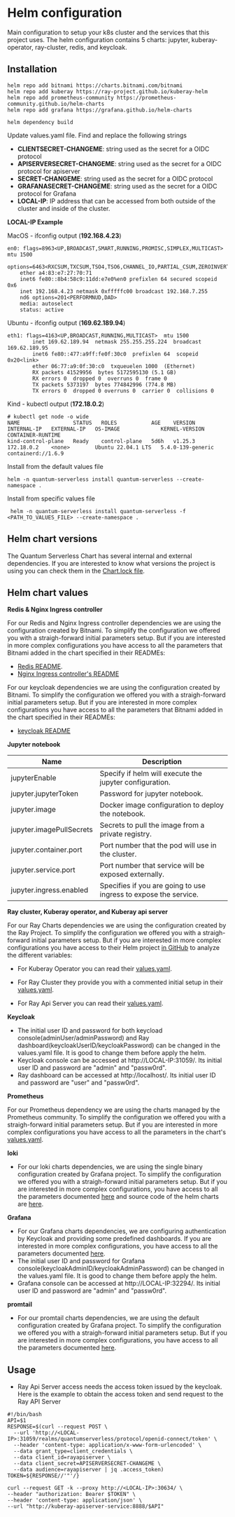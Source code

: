 # Helm configuration

Main configuration to setup your k8s cluster and the services that this project uses. The helm configuration contains 5 charts: jupyter, kuberay-operator, ray-cluster, redis, and keycloak.

## Installation

```shell
helm repo add bitnami https://charts.bitnami.com/bitnami
helm repo add kuberay https://ray-project.github.io/kuberay-helm
helm repo add prometheus-community https://prometheus-community.github.io/helm-charts
helm repo add grafana https://grafana.github.io/helm-charts
```

```shell
helm dependency build
```
Update values.yaml file. Find and replace the following strings

- **CLIENTSECRET-CHANGEME**: string used as the secret for a OIDC protocol
- **APISERVERSECRET-CHANGEME**: string used as the secret for a OIDC protocol for apiserver
- **SECRET-CHANGEME**: string used as the secret for a OIDC protocol
- **GRAFANASECRET-CHANGEME**: string used as the secret for a OIDC protocol for Grafana
- **LOCAL-IP**: IP address that can be accessed from both outside of the cluster and inside of the cluster.  

**LOCAL-IP Example**

MacOS - ifconfig output (**192.168.4.23**)
```
en0: flags=8963<UP,BROADCAST,SMART,RUNNING,PROMISC,SIMPLEX,MULTICAST> mtu 1500
	options=6463<RXCSUM,TXCSUM,TSO4,TSO6,CHANNEL_IO,PARTIAL_CSUM,ZEROINVERT_CSUM>
	ether a4:83:e7:27:70:71
	inet6 fe80::8b4:58c9:11dd:e7e0%en0 prefixlen 64 secured scopeid 0x6
	inet 192.168.4.23 netmask 0xfffffc00 broadcast 192.168.7.255
	nd6 options=201<PERFORMNUD,DAD>
	media: autoselect
	status: active
```
Ubuntu - ifconfig output (**169.62.189.94**)
```
eth1: flags=4163<UP,BROADCAST,RUNNING,MULTICAST>  mtu 1500
        inet 169.62.189.94  netmask 255.255.255.224  broadcast 169.62.189.95
        inet6 fe80::477:a9ff:fe0f:30c0  prefixlen 64  scopeid 0x20<link>
        ether 06:77:a9:0f:30:c0  txqueuelen 1000  (Ethernet)
        RX packets 41529956  bytes 5172595130 (5.1 GB)
        RX errors 0  dropped 0  overruns 0  frame 0
        TX packets 5373197  bytes 774842996 (774.8 MB)
        TX errors 0  dropped 0 overruns 0  carrier 0  collisions 0
```
Kind - kubectl output (**172.18.0.2**)
```
# kubectl get node -o wide
NAME                 STATUS   ROLES           AGE    VERSION   INTERNAL-IP   EXTERNAL-IP   OS-IMAGE             KERNEL-VERSION      CONTAINER-RUNTIME
kind-control-plane   Ready    control-plane   5d6h   v1.25.3   172.18.0.2    <none>        Ubuntu 22.04.1 LTS   5.4.0-139-generic   containerd://1.6.9
```

Install from the default values file
```shell
helm -n quantum-serverless install quantum-serverless --create-namespace .
```

Install from specific values file
```shell
 helm -n quantum-serverless install quantum-serverless -f <PATH_TO_VALUES_FILE> --create-namespace .
```

## Helm chart versions

The Quantum Serverless Chart has several internal and external dependencies. If you are interested to know what versions the project is using you can check them in the [Chart.lock file](./Chart.lock).

## Helm chart values

**Redis & Nginx Ingress controller**

For our Redis and Nginx Ingress controller dependencies we are using the configuration created by Bitnami. To simplify the configuration we offered you with a straigh-forward initial parameters setup. 
But if you are interested in more complex configurations you have access to all the parameters that Bitnami added in the chart specified in their READMEs:
* [Redis README](https://artifacthub.io/packages/helm/bitnami/redis).
* [Nginx Ingress controller's README](https://artifacthub.io/packages/helm/bitnami/nginx-ingress-controller)

For our keycloak dependencies we are using the configuration created by Bitnami. To simplify the configuration we offered you with a straigh-forward initial parameters setup. 
But if you are interested in more complex configurations you have access to all the parameters that Bitnami added in the chart specified in their READMEs:
* [keycloak README](https://artifacthub.io/packages/helm/bitnami/keycloak)

**Jupyter notebook**

| Name                      | Description                                                       |
|---------------------------|-------------------------------------------------------------------|
| jupyterEnable             | Specify if helm will execute the jupyter configuration.           |
| jupyter.jupyterToken      | Password for jupyter notebook.                                    |
| jupyter.image             | Docker image configuration to deploy the notebook.                |
| jupyter.imagePullSecrets  | Secrets to pull the image from a private registry.                |
| jupyter.container.port    | Port number that the pod will use in the cluster.                 |
| jupyter.service.port      | Port number that service will be exposed externally.              |
| jupyter.ingress.enabled   | Specifies if you are going to use ingress to expose the service.  |

**Ray cluster, Kuberay operator, and Kuberay api server**

For our Ray Charts dependencies we are using the configuration created by the Ray Project. To simplify the configuration we offered you with a straigh-forward initial parameters setup. But if you are interested in more complex configurations you have access to their Helm project [in GitHub](https://github.com/ray-project/kuberay-helm) to analyze the different variables:

- For Kuberay Operator you can read their [values.yaml](https://github.com/ray-project/kuberay-helm/blob/main/helm-chart/kuberay-operator/values.yaml).

- For Ray Cluster they provide you with a commented initial setup in their [values.yaml](https://github.com/ray-project/kuberay-helm/blob/main/helm-chart/ray-cluster/values.yaml).

- For Ray Api Server you can read their [values.yaml](https://github.com/ray-project/kuberay-helm/blob/main/helm-chart/kuberay-apiserver/values.yaml).

**Keycloak**

- The initial user ID and password for both keycload console(adminUser/adminPassword) and Ray dashboard(keycloakUserID/keycloakPassword) can be changed in the values.yaml file. It is good to change them before apply the helm.
- Keycloak console can be accessed at http://LOCAL-IP:31059/.  Its initial user ID and password are "admin" and "passw0rd".
- Ray dashboard can be accessed at http://localhost/.  Its initial user ID and password are "user" and "passw0rd".

**Prometheus**

For our Prometheus dependency we are using the charts managed by the Prometheus community. To simplify the configuration we offered you with a straigh-forward initial parameters setup. But if you are interested in more complex configurations you have access to all the parameters in the chart's [values.yaml](https://github.com/prometheus-community/helm-charts/blob/main/charts/kube-prometheus-stack/values.yaml).

**loki**

- For our loki charts dependencies, we are using the single binary configuration created by Grafana project. To simplify the configuration we offered you with a straigh-forward initial parameters setup.
But if you are interested in more complex configurations, you have access to all the parameters documented [here](https://grafana.com/docs/loki/next/installation/helm/) and source code of the helm charts are
[here](https://github.com/grafana/loki/tree/main/production/helm/loki).

**Grafana**

- For our Grafana charts dependencies, we are configuring authentication by Keycloak and providing some predefined dashboards.
If you are interested in more complex configurations, you have access to all the parameters documented [here](https://github.com/grafana/helm-charts/tree/main/charts/grafana).
- The initial user ID and password for Grafana console(keycloakAdminID/keycloakAdminPassword) can be changed in the values.yaml file. It is good to change them before apply the helm.
- Grafana console can be accessed at http://LOCAL-IP:32294/.  Its initial user ID and password are "admin" and "passw0rd".

**promtail**

- For our promtail charts dependencies, we are using the default configuration created by Grafana project. To simplify the configuration we offered you with a straigh-forward initial parameters setup.
But if you are interested in more complex configurations, you have access to all the parameters documented [here](https://github.com/grafana/helm-charts/blob/main/charts/promtail/README.md).

## Usage

- Ray Api Server access needs the access token issued by the keycloak.  Here is the example to obtain the access token and send request to the Ray API Server

```
#!/bin/bash
API=$1
RESPONSE=$(curl --request POST \
  --url 'http://<LOCAL-IP>:31059/realms/quantumserverless/protocol/openid-connect/token' \
  --header 'content-type: application/x-www-form-urlencoded' \
  --data grant_type=client_credentials \
  --data client_id=rayapiserver \
  --data client_secret=APISERVERSECRET-CHANGEME \
  --data audience=rayapiserver | jq .access_token)
TOKEN=${RESPONSE//'"'/}

curl --request GET -k --proxy http://<LOCAL-IP>:30634/ \
--header "authorization: Bearer $TOKEN" \
--header 'content-type: application/json' \
--url "http://kuberay-apiserver-service:8888/$API"
```
